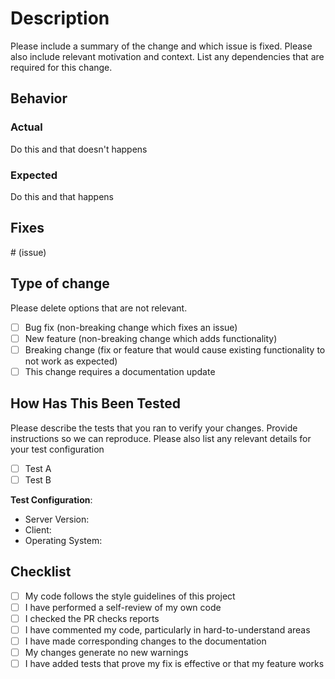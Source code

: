 
# Description

Please include a summary of the change and which issue is fixed. Please also include relevant motivation and context. List any dependencies that are required for this change.

## Behavior

### **Actual**

Do this and that doesn't happens

### **Expected**

Do this and that happens

## Fixes

\# (issue)

## Type of change

Please delete options that are not relevant.

  - [ ] Bug fix (non-breaking change which fixes an issue)
  - [ ] New feature (non-breaking change which adds functionality)
  - [ ] Breaking change (fix or feature that would cause existing functionality to not work as expected)
  - [ ] This change requires a documentation update

## How Has This Been Tested

Please describe the tests that you ran to verify your changes. Provide instructions so we can reproduce. Please also list any relevant details for your test configuration

  - [ ] Test A
  - [ ] Test B

**Test Configuration**:

  - Server Version:
  - Client:
  - Operating System:

## Checklist

  - [ ] My code follows the style guidelines of this project
  - [ ] I have performed a self-review of my own code
  - [ ] I checked the PR checks reports
  - [ ] I have commented my code, particularly in hard-to-understand areas
  - [ ] I have made corresponding changes to the documentation
  - [ ] My changes generate no new warnings
  - [ ] I have added tests that prove my fix is effective or that my feature works
